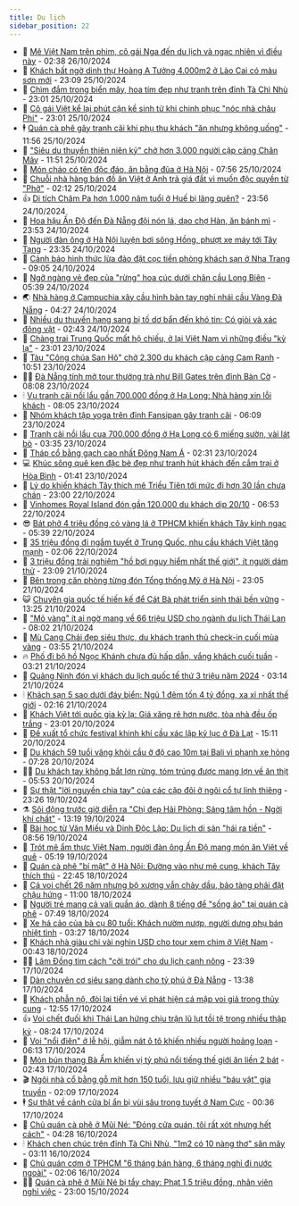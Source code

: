 ```yaml
---
title: Du lịch
sidebar_position: 22
---
```


<!-- dantri-du-lich:START -->
- 🥰 [Mê Việt Nam trên phim, cô gái Nga đến du lịch và ngạc nhiên vì điều này](https://dantri.com.vn/du-lich/me-viet-nam-tren-phim-co-gai-nga-den-du-lich-va-ngac-nhien-vi-dieu-nay-20241026014605904.htm) - 02:38 26/10/2024
- 🥰 [Khách bất ngờ dinh thự Hoàng A Tưởng 4.000m2 ở Lào Cai có màu sơn mới](https://dantri.com.vn/du-lich/khach-bat-ngo-dinh-thu-hoang-a-tuong-4000m2-o-lao-cai-co-mau-son-moi-20241025164946056.htm) - 23:09 25/10/2024
- 🐻 [Chìm đắm trong biển mây, hoa tím đẹp như tranh trên đỉnh Tà Chì Nhù](https://dantri.com.vn/du-lich/chim-dam-trong-bien-may-hoa-tim-dep-nhu-tranh-tren-dinh-ta-chi-nhu-20241024173136976.htm) - 23:01 25/10/2024
- 🤩 [Cô gái Việt kể lại phút cận kề sinh tử khi chinh phục &quot;nóc nhà châu Phi&quot;](https://dantri.com.vn/du-lich/co-gai-viet-ke-lai-phut-can-ke-sinh-tu-khi-chinh-phuc-noc-nha-chau-phi-20241023190644945.htm) - 23:01 25/10/2024
- 🕴 [Quán cà phê gây tranh cãi khi phụ thu khách &quot;ăn nhưng không uống&quot;](https://dantri.com.vn/du-lich/quan-ca-phe-gay-tranh-cai-khi-phu-thu-khach-an-nhung-khong-uong-20241025153043192.htm) - 11:56 25/10/2024
- 🤩 [&quot;Siêu du thuyền thiên niên kỷ&quot; chở hơn 3.000 người cập cảng Chân Mây](https://dantri.com.vn/du-lich/sieu-du-thuyen-thien-nien-ky-cho-hon-3000-nguoi-cap-cang-chan-may-20241025172328865.htm) - 11:51 25/10/2024
- 🤠 [Món cháo có tên độc đáo, ăn bằng đũa ở Hà Nội](https://dantri.com.vn/du-lich/mon-chao-co-ten-doc-dao-an-bang-dua-o-ha-noi-20241025100626009.htm) - 07:56 25/10/2024
- 💪 [Chuỗi nhà hàng bán đồ ăn Việt ở Anh trả giá đắt vì muốn độc quyền từ &quot;Phở&quot;](https://dantri.com.vn/du-lich/chuoi-nha-hang-ban-do-an-viet-o-anh-tra-gia-dat-vi-muon-doc-quyen-tu-pho-20241024171148155.htm) - 02:12 25/10/2024
- 👍 [Di tích Chăm Pa hơn 1.000 năm tuổi ở Huế bị lãng quên?](https://dantri.com.vn/du-lich/di-tich-cham-pa-hon-1000-nam-tuoi-o-hue-bi-lang-quen-20241024122154427.htm) - 23:56 24/10/2024
- 🚦 [Hoa hậu Ấn Độ đến Đà Nẵng đội nón lá, dạo chợ Hàn, ăn bánh mì](https://dantri.com.vn/du-lich/hoa-hau-an-do-den-da-nang-doi-non-la-dao-cho-han-an-banh-mi-20241024211448643.htm) - 23:53 24/10/2024
- 💪 [Người đàn ông ở Hà Nội luyện bơi sông Hồng, phượt xe máy tới Tây Tạng](https://dantri.com.vn/du-lich/nguoi-dan-ong-o-ha-noi-luyen-boi-song-hong-phuot-xe-may-toi-tay-tang-20241022180244966.htm) - 23:35 24/10/2024
- 💃 [Cảnh báo hình thức lừa đảo đặt cọc tiền phòng khách sạn ở Nha Trang](https://dantri.com.vn/du-lich/canh-bao-hinh-thuc-lua-dao-dat-coc-tien-phong-khach-san-o-nha-trang-20241024153126629.htm) - 09:05 24/10/2024
- 👺 [Ngỡ ngàng vẻ đẹp của &quot;rừng&quot; hoa cúc dưới chân cầu Long Biên](https://dantri.com.vn/du-lich/ngo-ngang-ve-dep-cua-rung-hoa-cuc-duoi-chan-cau-long-bien-20241024090105376.htm) - 05:39 24/10/2024
- 🌏 [Nhà hàng ở Campuchia xây cầu hình bàn tay nghi nhái cầu Vàng Đà Nẵng](https://dantri.com.vn/du-lich/nha-hang-o-campuchia-xay-cau-hinh-ban-tay-nghi-nhai-cau-vang-da-nang-20241024110306376.htm) - 04:27 24/10/2024
- 🎡 [Nhiều du thuyền hạng sang bị tố dơ bẩn đến khó tin: Có giòi và xác động vật](https://dantri.com.vn/du-lich/nhieu-du-thuyen-hang-sang-bi-to-do-ban-den-kho-tin-co-gioi-va-xac-dong-vat-20241023165038399.htm) - 02:43 24/10/2024
- 🧰 [Chàng trai Trung Quốc mất hộ chiếu, ở lại Việt Nam vì những điều &quot;kỳ lạ&quot;](https://dantri.com.vn/du-lich/chang-trai-trung-quoc-mat-ho-chieu-o-lai-viet-nam-vi-nhung-dieu-ky-la-20241021171626152.htm) - 23:01 23/10/2024
- 💂 [Tàu &quot;Công chúa San Hô&quot; chở 2.300 du khách cập cảng Cam Ranh](https://dantri.com.vn/du-lich/tau-cong-chua-san-ho-cho-2300-du-khach-cap-cang-cam-ranh-20241023173653977.htm) - 10:51 23/10/2024
- 🧑‍🏫 [Đà Nẵng tính mở tour thưởng trà như Bill Gates trên đỉnh Bàn Cờ](https://dantri.com.vn/du-lich/da-nang-tinh-mo-tour-thuong-tra-nhu-bill-gates-tren-dinh-ban-co-20241023134503934.htm) - 08:08 23/10/2024
- 🕯 [Vụ tranh cãi nồi lẩu gần 700.000 đồng ở Hạ Long: Nhà hàng xin lỗi khách](https://dantri.com.vn/du-lich/vu-tranh-cai-noi-lau-gan-700000-dong-o-ha-long-nha-hang-xin-loi-khach-20241023135812422.htm) - 08:05 23/10/2024
- 👀 [Nhóm khách tập yoga trên đỉnh Fansipan gây tranh cãi](https://dantri.com.vn/du-lich/nhom-khach-tap-yoga-tren-dinh-fansipan-gay-tranh-cai-20241023125151611.htm) - 06:09 23/10/2024
- 🎉 [Tranh cãi nồi lẩu cua 700.000 đồng ở Hạ Long có 6 miếng sườn, vài lát bò](https://dantri.com.vn/du-lich/tranh-cai-noi-lau-cua-700000-dong-o-ha-long-co-6-mieng-suon-vai-lat-bo-20241023101859697.htm) - 03:35 23/10/2024
- 🌊 [Tháp cổ bằng gạch cao nhất Đông Nam Á](https://dantri.com.vn/du-lich/thap-co-bang-gach-cao-nhat-dong-nam-a-20241019120625030.htm) - 02:31 23/10/2024
- 💻 [Khúc sông quê ken đặc bè đẹp như tranh hút khách đến cắm trại ở Hòa Bình](https://dantri.com.vn/du-lich/khuc-song-que-ken-dac-be-dep-nhu-tranh-hut-khach-den-cam-trai-o-hoa-binh-20241022162928464.htm) - 01:41 23/10/2024
- 💪 [Lý do khiến khách Tây thích mê Triều Tiên tới mức đi hơn 30 lần chưa chán](https://dantri.com.vn/du-lich/ly-do-khien-khach-tay-thich-me-trieu-tien-toi-muc-di-hon-30-lan-chua-chan-20241022172834514.htm) - 23:00 22/10/2024
- 👺 [Vinhomes Royal Island đón gần 120.000 du khách dịp 20/10](https://dantri.com.vn/du-lich/vinhomes-royal-island-don-gan-120000-du-khach-dip-2010-20241022120431063.htm) - 06:53 22/10/2024
- 😎 [Bát phở 4 triệu đồng có vàng lá ở TPHCM khiến khách Tây kinh ngạc](https://dantri.com.vn/du-lich/bat-pho-4-trieu-dong-co-vang-la-o-tphcm-khien-khach-tay-kinh-ngac-20241021035637705.htm) - 05:39 22/10/2024
- 🌋 [35 triệu đồng đi ngắm tuyết ở Trung Quốc, nhu cầu khách Việt tăng mạnh](https://dantri.com.vn/du-lich/35-trieu-dong-di-ngam-tuyet-o-trung-quoc-nhu-cau-khach-viet-tang-manh-20241020210127732.htm) - 02:06 22/10/2024
- 🌝 [3 triệu đồng trải nghiệm &quot;hồ bơi nguy hiểm nhất thế giới&quot;, ít người dám thử](https://dantri.com.vn/du-lich/3-trieu-dong-trai-nghiem-ho-boi-nguy-hiem-nhat-the-gioi-it-nguoi-dam-thu-20241021163849238.htm) - 23:09 21/10/2024
- 🧠 [Bên trong căn phòng từng đón Tổng thống Mỹ ở Hà Nội](https://dantri.com.vn/du-lich/ben-trong-can-phong-tung-don-tong-thong-my-o-ha-noi-20241017212257810.htm) - 23:05 21/10/2024
- 😺 [Chuyên gia quốc tế hiến kế để Cát Bà phát triển sinh thái bền vững](https://dantri.com.vn/du-lich/chuyen-gia-quoc-te-hien-ke-de-cat-ba-phat-trien-sinh-thai-ben-vung-20241021175038944.htm) - 13:25 21/10/2024
- 💂 [&quot;Mỏ vàng&quot; ít ai ngờ mang về 66 triệu USD cho ngành du lịch Thái Lan](https://dantri.com.vn/du-lich/mo-vang-it-ai-ngo-mang-ve-66-trieu-usd-cho-nganh-du-lich-thai-lan-20241021134553442.htm) - 08:02 21/10/2024
- 🌮 [Mù Cang Chải đẹp siêu thực, du khách tranh thủ check-in cuối mùa vàng](https://dantri.com.vn/du-lich/mu-cang-chai-dep-sieu-thuc-du-khach-tranh-thu-check-in-cuoi-mua-vang-20241021104658226.htm) - 03:55 21/10/2024
- 🔥 [Phố đi bộ hồ Ngọc Khánh chưa đủ hấp dẫn, vắng khách cuối tuần](https://dantri.com.vn/du-lich/pho-di-bo-ho-ngoc-khanh-chua-du-hap-dan-vang-khach-cuoi-tuan-20241020124311803.htm) - 03:21 21/10/2024
- 🦏 [Quảng Ninh đón vị khách du lịch quốc tế thứ 3 triệu năm 2024](https://dantri.com.vn/du-lich/quang-ninh-don-vi-khach-du-lich-quoc-te-thu-3-trieu-nam-2024-20241021100905712.htm) - 03:14 21/10/2024
- 🕯 [Khách sạn 5 sao dưới đáy biển: Ngủ 1 đêm tốn 4 tỷ đồng, xa xỉ nhất thế giới](https://dantri.com.vn/du-lich/khach-san-5-sao-duoi-day-bien-ngu-1-dem-ton-4-ty-dong-xa-xi-nhat-the-gioi-20241020115221946.htm) - 02:16 21/10/2024
- 🐻 [Khách Việt tới quốc gia kỳ lạ: Giá xăng rẻ hơn nước, tòa nhà đều ốp trắng](https://dantri.com.vn/du-lich/khach-viet-toi-quoc-gia-ky-la-gia-xang-re-hon-nuoc-toa-nha-deu-op-trang-20241019233212883.htm) - 23:01 20/10/2024
- 🥸 [Đề xuất tổ chức festival khinh khí cầu xác lập kỷ lục ở Đà Lạt](https://dantri.com.vn/du-lich/de-xuat-to-chuc-festival-khinh-khi-cau-xac-lap-ky-luc-o-da-lat-20241020175656107.htm) - 15:11 20/10/2024
- 💂 [Du khách 59 tuổi văng khỏi cầu ở độ cao 10m tại Bali vì phanh xe hỏng](https://dantri.com.vn/du-lich/du-khach-59-tuoi-vang-khoi-cau-o-do-cao-10m-tai-bali-vi-phanh-xe-hong-20241020124523075.htm) - 07:28 20/10/2024
- 🧑‍💻 [Du khách tay không bắt lợn rừng, tóm trúng được mang lợn về ăn thịt](https://dantri.com.vn/du-lich/du-khach-tay-khong-bat-lon-rung-tom-trung-duoc-mang-lon-ve-an-thit-20241020123948608.htm) - 05:53 20/10/2024
- 💪 [Sự thật &quot;lời nguyền chia tay&quot; của các cặp đôi ở ngôi cổ tự linh thiêng](https://dantri.com.vn/du-lich/su-that-loi-nguyen-chia-tay-cua-cac-cap-doi-o-ngoi-co-tu-linh-thieng-20241018074644068.htm) - 23:26 19/10/2024
- ⚗️ [Sôi động trước giờ diễn ra &quot;Chị đẹp Hải Phòng: Sáng tâm hồn - Ngời khí chất&quot;](https://dantri.com.vn/du-lich/soi-dong-truoc-gio-dien-ra-chi-dep-hai-phong-sang-tam-hon-ngoi-khi-chat-20241019194607532.htm) - 13:19 19/10/2024
- 🌁 [Bài học từ Văn Miếu và Dinh Độc Lập: Du lịch di sản &quot;hái ra tiền&quot;](https://dantri.com.vn/du-lich/bai-hoc-tu-van-mieu-va-dinh-doc-lap-du-lich-di-san-hai-ra-tien-20241019154754805.htm) - 08:56 19/10/2024
- 🧰 [Trót mê ẩm thực Việt Nam, người đàn ông Ấn Độ mang món ăn Việt về quê](https://dantri.com.vn/du-lich/trot-me-am-thuc-viet-nam-nguoi-dan-ong-an-do-mang-mon-an-viet-ve-que-20241019115719174.htm) - 05:19 19/10/2024
- 🧰 [Quán cà phê &quot;bí mật&quot; ở Hà Nội: Đường vào như mê cung, khách Tây thích thú](https://dantri.com.vn/du-lich/quan-ca-phe-bi-mat-o-ha-noi-duong-vao-nhu-me-cung-khach-tay-thich-thu-20241018210634953.htm) - 22:45 18/10/2024
- 🎉 [Cá voi chết 26 năm nhưng bộ xương vẫn chảy dầu, bảo tàng phải đặt chậu hứng](https://dantri.com.vn/du-lich/ca-voi-chet-26-nam-nhung-bo-xuong-van-chay-dau-bao-tang-phai-dat-chau-hung-20241018144948557.htm) - 11:00 18/10/2024
- 🤩 [Người trẻ mang cả vali quần áo, dành 8 tiếng để &quot;sống ảo&quot; tại quán cà phê](https://dantri.com.vn/du-lich/nguoi-tre-mang-ca-vali-quan-ao-danh-8-tieng-de-song-ao-tai-quan-ca-phe-20241018130348944.htm) - 07:49 18/10/2024
- 👺 [Xe há cảo của bà cụ 80 tuổi: Khách nườm nượp, người dưng phụ bán nhiệt tình](https://dantri.com.vn/du-lich/xe-ha-cao-cua-ba-cu-80-tuoi-khach-nuom-nuop-nguoi-dung-phu-ban-nhiet-tinh-20241018083700883.htm) - 03:27 18/10/2024
- 🧠 [Khách nhà giàu chi vài nghìn USD cho tour xem chim ở Việt Nam](https://dantri.com.vn/du-lich/khach-nha-giau-chi-vai-nghin-usd-cho-tour-xem-chim-o-viet-nam-20241016212631079.htm) - 00:43 18/10/2024
- 👨‍🏫 [Lâm Đồng tìm cách &quot;cởi trói&quot; cho du lịch canh nông](https://dantri.com.vn/du-lich/lam-dong-tim-cach-coi-troi-cho-du-lich-canh-nong-20241017185455637.htm) - 23:39 17/10/2024
- 🦅 [Dàn chuyên cơ siêu sang dành cho tỷ phú ở Đà Nẵng](https://dantri.com.vn/du-lich/dan-chuyen-co-sieu-sang-danh-cho-ty-phu-o-da-nang-20241017195700325.htm) - 13:38 17/10/2024
- 🌊 [Khách phẫn nộ, đòi lại tiền vé vì phát hiện cá mập voi giả trong thủy cung](https://dantri.com.vn/du-lich/khach-phan-no-doi-lai-tien-ve-vi-phat-hien-ca-map-voi-gia-trong-thuy-cung-20241017190353256.htm) - 12:55 17/10/2024
- 👍 [Voi chết đuối khi Thái Lan hứng chịu trận lũ lụt tồi tệ trong nhiều thập kỷ](https://dantri.com.vn/du-lich/voi-chet-duoi-khi-thai-lan-hung-chiu-tran-lu-lut-toi-te-trong-nhieu-thap-ky-20241017132328142.htm) - 08:24 17/10/2024
- 🫶 [Voi &quot;nổi điên&quot; ở lễ hội, giẫm nát ô tô khiến nhiều người hoảng loạn](https://dantri.com.vn/du-lich/voi-noi-dien-o-le-hoi-giam-nat-o-to-khien-nhieu-nguoi-hoang-loan-20241017072307576.htm) - 06:13 17/10/2024
- 💯 [Món bún thang Bà Ẩm khiến vị tỷ phú nổi tiếng thế giới ăn liền 2 bát](https://dantri.com.vn/du-lich/mon-bun-thang-ba-am-khien-vi-ty-phu-noi-tieng-the-gioi-an-lien-2-bat-20241016145522147.htm) - 02:43 17/10/2024
- 🎬 [Ngôi nhà cổ bằng gỗ mít hơn 150 tuổi, lưu giữ nhiều &quot;báu vật&quot; gia truyền](https://dantri.com.vn/du-lich/ngoi-nha-co-bang-go-mit-hon-150-tuoi-luu-giu-nhieu-bau-vat-gia-truyen-20241016060233051.htm) - 02:09 17/10/2024
- 🕴 [Sự thật về cánh cửa bí ẩn bị vùi sâu trong tuyết ở Nam Cực](https://dantri.com.vn/du-lich/su-that-ve-canh-cua-bi-an-bi-vui-sau-trong-tuyet-o-nam-cuc-20241016234346319.htm) - 00:36 17/10/2024
- 🦅 [Chủ quán cà phê ở Mũi Né: &quot;Đóng cửa quán, tôi rất xót nhưng hết cách&quot;](https://dantri.com.vn/du-lich/chu-quan-ca-phe-o-mui-ne-dong-cua-quan-toi-rat-xot-nhung-het-cach-20241016111419524.htm) - 04:28 16/10/2024
- 🕯 [Khách chen chúc trên đỉnh Tà Chì Nhù, &quot;1m2 có 10 nàng thơ&quot; săn mây](https://dantri.com.vn/du-lich/khach-chen-chuc-tren-dinh-ta-chi-nhu-1m2-co-10-nang-tho-san-may-20241016092740030.htm) - 03:11 16/10/2024
- 🥸 [Chủ quán cơm ở TPHCM &quot;6 tháng bán hàng, 6 tháng nghỉ đi nước ngoài&quot;](https://dantri.com.vn/du-lich/chu-quan-com-o-tphcm-6-thang-ban-hang-6-thang-nghi-di-nuoc-ngoai-20241015173730760.htm) - 02:06 16/10/2024
- 👨‍🏫 [Quán cà phê ở Mũi Né bị tẩy chay: Phạt 1,5 triệu đồng, nhân viên nghỉ việc](https://dantri.com.vn/du-lich/quan-ca-phe-o-mui-ne-bi-tay-chay-phat-15-trieu-dong-nhan-vien-nghi-viec-20241015220124941.htm) - 23:00 15/10/2024<!-- dantri-du-lich:END -->
